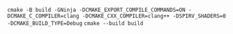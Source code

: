 `cmake -B build -GNinja -DCMAKE_EXPORT_COMPILE_COMMANDS=ON -DCMAKE_C_COMPILER=clang -DCMAKE_CXX_COMPILER=clang++ -DSPIRV_SHADERS=0 -DCMAKE_BUILD_TYPE=Debug`
`cmake --build build`

